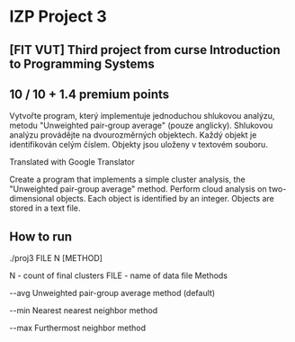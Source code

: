# IZP Project 3

## [FIT VUT] Third project from curse Introduction to Programming Systems

## 10 / 10 + 1.4 premium points

Vytvořte program, který implementuje jednoduchou shlukovou analýzu, metodu "Unweighted pair-group average" (pouze anglicky). Shlukovou analýzu provádějte na dvourozměrných objektech. Každý objekt je identifikován celým číslem. Objekty jsou uloženy v textovém souboru.

Translated with Google Translator

Create a program that implements a simple cluster analysis, the "Unweighted pair-group average" method. Perform cloud analysis on two-dimensional objects. Each object is identified by an integer. Objects are stored in a text file.

## How to run
./proj3 FILE N [METHOD]

N - count of final clusters
FILE - name of data file
Methods

--avg Unweighted pair-group average method (default)

--min Nearest nearest neighbor method

--max Furthermost neighbor method
